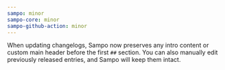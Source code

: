 ```yaml
---
sampo: minor
sampo-core: minor
sampo-github-action: minor
---
```


When updating changelogs, Sampo now preserves any intro content or custom main header before the first `##` section. You can also manually edit previously released entries, and Sampo will keep them intact.
